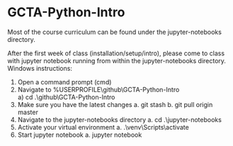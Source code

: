 # GCTA-Python-Intro
Most of the course curriculum can be found under the jupyter-notebooks directory.

After the first week of class (installation/setup/intro), please come to class with jupyter notebook running from within the jupyter-notebooks directory.
Windows instructions:
1. Open a command prompt (cmd)
2. Navigate to %USERPROFILE\github\GCTA-Python-Intro\
    a) cd .\github\GCTA-Python-Intro 
4. Make sure you have the latest changes
    a. git stash
    b. git pull origin master
5. Navigate to the jupyter-notebooks directory
    a. cd .\jupyter-notebooks
6. Activate your virtual environment
    a. .\venv\Scripts\activate
7. Start jupyter notebook
    a. jupyter notebook 
